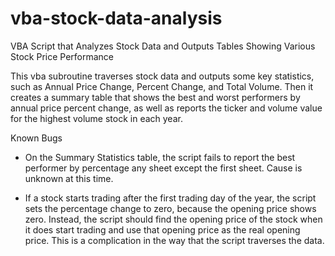 # vba-stock-data-analysis
VBA Script that Analyzes Stock Data and Outputs Tables Showing Various Stock Price Performance


This vba subroutine traverses stock data and outputs some key statistics, such as Annual Price Change, Percent Change, and Total Volume.  Then it creates a summary table that shows the best and worst performers by annual price percent change, as well as reports the ticker and volume value for the highest volume stock in each year.

Known Bugs
- On the Summary Statistics table, the script fails to report the best performer by percentage any sheet except the first sheet.  Cause is unknown at this time.

- If a stock starts trading after the first trading day of the year, the script sets the percentage change to zero, because the opening price shows zero.  Instead, the script should find the opening price of the stock when it does start trading and use that opening price as the real opening price.  This is a complication in the way that the script traverses the data.  
